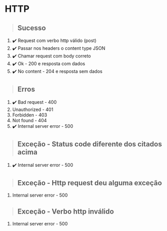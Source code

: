 # HTTP

> ## Sucesso
1. ✔️ Request com verbo http válido (post)
2. ✔️ Passar nos headers o content type JSON
3. ✔️ Chamar request com body correto
4. ✔️ Ok - 200 e resposta com dados
5. ✔️ No content - 204 e resposta sem dados

> ## Erros
1. ✔️ Bad request - 400
2. Unauthorized - 401
3. Forbidden - 403
4. Not found - 404
5. ✔️ Internal server error - 500

> ## Exceção - Status code diferente dos citados acima
1. ✔️ Internal server error - 500

> ## Exceção - Http request deu alguma exceção
1. Internal server error - 500

> ## Exceção - Verbo http inválido
1. Internal server error - 500
